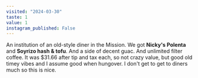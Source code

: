 ```yaml
---
visited: "2024-03-30"
taste: 1
value: 1
instagram_published: False
---
```


An institution of an old-style diner in the Mission. We got **Nicky's Polenta** and **Soyrizo hash & tofu**. And a side of decent guac. And unlimited filter coffee. It was $31.66 after tip and tax each, so not crazy value, but good old timey vibes and I assume good when hungover. I don't get to get to diners much so this is nice.
